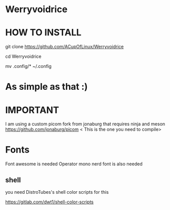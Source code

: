 # Werryvoidrice




# HOW TO INSTALL 
git clone https://github.com/ACupOfLinux/Werryvoidrice 

cd Werryvoidrice 

mv .config/* ~/.config 

# As simple as that :) 


# IMPORTANT 
I am using a custom picom fork from jonaburg that requires ninja and meson 
https://github.com/jonaburg/picom < This is the one you need to compile>

# Fonts
Font awesome is needed
Operator mono nerd font is also needed

## shell ## 
you need DistroTubes's shell color scripts for this 

https://gitlab.com/dwt1/shell-color-scripts
